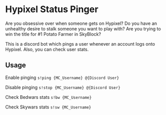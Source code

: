 # Hypixel Status Pinger

Are you obsessive over when someone gets on Hypixel? Do you have an unhealthy desire to stalk someone you want to play with? Are you trying to win the title for #1 Potato Farmer in SkyBlock?

This is a discord bot which pings a user whenever an account logs onto Hypixel. Also, you can check user stats.

## Usage

Enable pinging
`s!ping {MC_Username} @{Discord User}`

Disable pinging
`s!stop {MC_Username} @{Discord User}`

Check Bedwars stats
`s!bw {MC_Username}`

Check Skywars stats
`s!sw {MC_Username}`
